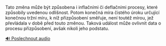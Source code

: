 
Tato změna může být způsobena i inflačními či deflačními procesy, které způsobily uvedenou odlišnost. Potom konečná míra čistého úroku určující konečnou tržní míru, k níž přizpůsobení směřuje, není toutéž mírou, jež převládala v době před touto změnou. Taková událost může ovlivnit data o procesu přizpůsobení, avšak nikoli jeho podstatu.

[🔊 Poslechnout audio](/data/7-paragraphs/audio/chapter_100/para_011-Tato-zmna-me-bt-zpsobena-i-inflanmi-i-defl.mp3)
